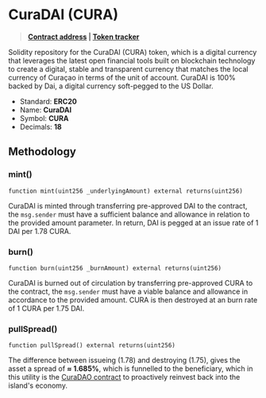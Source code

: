 # CuraDAI (CURA)
> **[Contract address](https://etherscan.io/address/0x0a4b2d4b48a63088e0897a3f147ba37f81a27722) | [Token tracker](https://etherscan.io/token/0x0a4b2d4b48a63088e0897a3f147ba37f81a27722)**

Solidity repository for the CuraDAI (CURA) token, which is a digital currency that leverages the latest open financial tools built on blockchain technology to create a digital, stable and transparent currency that matches the local currency of Curaçao in terms of the unit of account. CuraDAI is 100% backed by Dai, a digital currency soft-pegged to the US Dollar.

* Standard: **ERC20**
* Name: **CuraDAI**
* Symbol: **CURA**
* Decimals: **18**

## Methodology

### mint()
``` 
function mint(uint256 _underlyingAmount) external returns(uint256)
```
CuraDAI is minted through transferring pre-approved DAI to the contract, the `msg.sender` must have a sufficient balance and allowance in relation to the provided amount parameter. In return, DAI is pegged at an issue rate of 1 DAI per 1.78 CURA.

### burn()
```
function burn(uint256 _burnAmount) external returns(uint256)
```
CuraDAI is burned out of circulation by transferring pre-approved CURA to the contract, the `msg.sender` must have a viable balance and allowance in accordance to the provided amount. CURA is then destroyed at an burn rate of 1 CURA per 1.75 DAI.

### pullSpread()
```
function pullSpread() external returns(uint256) 
```
The difference between issueing (1.78) and destroying (1.75), gives the asset a spread of **≈ 1.685%**, which is funnelled to the beneficiary, which in this utility is the [CuraDAO contract](https://etherscan.io/address/0x0b93ba560283350d4216f29dc57e15df38d0eace) to proactively reinvest back into the island's economy. 


